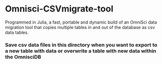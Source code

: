 # Omnisci-CSVmigrate-tool
Programmed in Julia, a fast, portable and dynamic build of an OmniSci data migration tool that copies multiple tables in and out of the database as csv data tables.  

<p>
<H3>Save csv data files in this directory when you want to export to a new table with data or overwrite a table with new data within the OmnisciDB</H3></p>